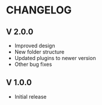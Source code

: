 # CHANGELOG

## V 2.0.0
- Improved design
- New folder structure
- Updated plugins to newer version
- Other bug fixes

## V 1.0.0
- Initial release
